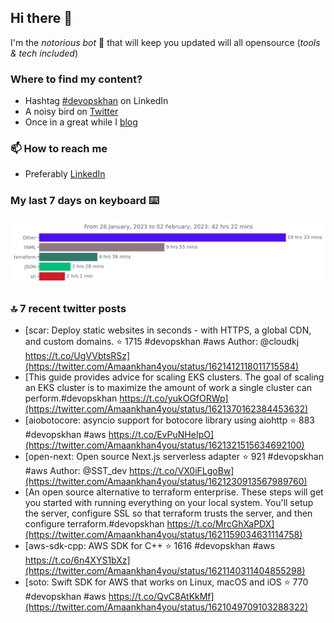 <!--- [![Hits](https://hits.seeyoufarm.com/api/count/incr/badge.svg?url=https%3A%2F%2Fgithub.com%2Fakhan4u%2Fhit-counter&count_bg=%2379C83D&title_bg=%23555555&icon=&icon_color=%23E7E7E7&title=visits&edge_flat=false)](https://hits.seeyoufarm.com) --->

## Hi there 👋

I'm the _notorious bot_ 🤣 that will keep you updated will all opensource (_tools & tech included_) 

### Where to find my content?

* Hashtag [#devopskhan](https://www.linkedin.com/feed/hashtag/devopskhan) on LinkedIn
* A noisy bird on [Twitter](https://twitter.com/Amaankhan4you)
* Once in a great while I [blog](https://linuxparrot.netlify.app) 


### 📫 **How to reach me**

* Preferably [LinkedIn](https://www.linkedin.com/in/amaan-khan-linux-ninja)

### My last 7 days on keyboard ⌨️

<img src="https://github.com/akhan4u/akhan4u/blob/main/images/stat.svg" alt="Amaan's Wakatime Activity!"/>

### 🔝 7 recent twitter posts
<!-- DEVDOJO:START -->
- [scar: Deploy static websites in seconds - with HTTPS, a global CDN, and custom domains.
⭐️ 1715
#devopskhan #aws
Author: @cloudkj
https://t.co/UgVVbtsRSz](https://twitter.com/Amaankhan4you/status/1621412118011715584)
- [This guide provides advice for scaling EKS clusters. The goal of scaling an EKS cluster is to maximize the amount of work a single cluster can perform.#devopskhan https://t.co/yukOGfORWp](https://twitter.com/Amaankhan4you/status/1621370162384453632)
- [aiobotocore: asyncio support for botocore library using aiohttp
⭐️ 883
#devopskhan #aws
https://t.co/EvPuNHeIpO](https://twitter.com/Amaankhan4you/status/1621321515634692100)
- [open-next: Open source Next.js serverless adapter
⭐️ 921
#devopskhan #aws
Author: @SST_dev
https://t.co/VX0iFLgoBw](https://twitter.com/Amaankhan4you/status/1621230913567989760)
- [An open source alternative to terraform enterprise. These steps will get you started with running everything on your local system. You&#39;ll setup the server, configure SSL so that terraform trusts the server, and then configure terraform.#devopskhan https://t.co/MrcGhXaPDX](https://twitter.com/Amaankhan4you/status/1621159034631114758)
- [aws-sdk-cpp: AWS SDK for C++
⭐️ 1616
#devopskhan #aws
https://t.co/6n4XYS1bXz](https://twitter.com/Amaankhan4you/status/1621140311404855298)
- [soto: Swift SDK for AWS that works on Linux, macOS and iOS
⭐️ 770
#devopskhan #aws
https://t.co/QvC8AtKkMf](https://twitter.com/Amaankhan4you/status/1621049709103288322)
<!-- DEVDOJO:END -->

<!-- ![Amaan's GitHub stats](https://github-readme-stats.vercel.app/api?username=akhan4u&count_private=true&show_icons=true&hide=contribs) -->

